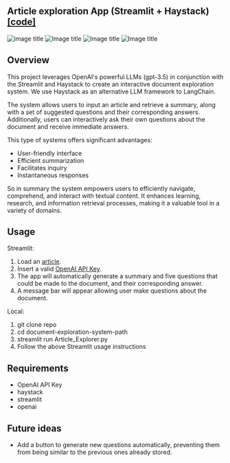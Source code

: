 ## Article exploration App (Streamlit + Haystack) [[code]](https://github.com/AlejandroSalme/GenerativeAI/blob/master/Article_Explorer/Article_Explorer.py) 

![image title](https://img.shields.io/badge/Python-3.9-purple.svg) ![Image title](https://img.shields.io/badge/Haystack-1.22.0-green.svg) ![Image title](https://img.shields.io/badge/Streamlit-1.27.2-red.svg) ![Image title](https://img.shields.io/badge/OpenAI-0.28.1-blue.svg)

## Overview
This project leverages OpenAI's powerful LLMs (gpt-3.5) in conjunction with the Streamlit and Haystack to create an interactive document exploration system. We use Haystack as an alternative LLM framework to LangChain.

The system allows users to input an article and retrieve a summary, along with a set of suggested questions and their corresponding answers. Additionally, users can interactively ask their own questions about the document and receive immediate answers. 

This type of systems offers significant advantages:
- User-friendly interface
- Efficient summarization
- Facilitates inquiry
- Instantaneous responses

So in summary the system empowers users to efficiently navigate, comprehend, and interact with textual content. It enhances learning, research, and information retrieval processes, making it a valuable tool in a variety of domains.

## Usage

Streamlit:
1. Load an [article](https://arxiv.org/pdf/1706.03762.pdf).
2. Insert a valid [OpenAI API Key](https://help.openai.com/en/articles/4936850-where-do-i-find-my-secret-api-key).
3. The app will automatically generate a summary and five questions that could be made to the document, and their corresponding answer.
4. A message bar will appear allowing user make questions about the document.



Local:
1. git clone repo
2. cd document-exploration-system-path
3. streamlit run Article_Explorer.py
4. Follow the above Streamlit usage instructions

## Requirements

- OpenAI API Key
- haystack
- streamlit
- openai

## Future ideas
- Add a button to generate new questions automatically, preventing them from being similar to the previous ones already stored.